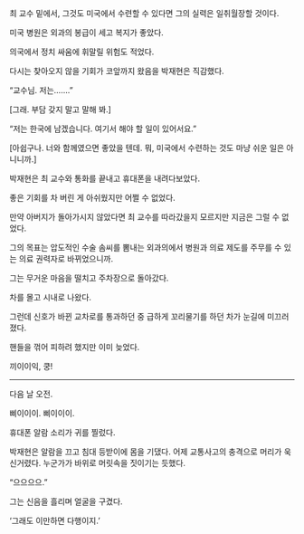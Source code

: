 최 교수 밑에서, 그것도 미국에서 수련할 수 있다면 그의 실력은 일취월장할 것이다.

미국 병원은 외과의 봉급이 세고 복지가 좋았다.

의국에서 정치 싸움에 휘말릴 위험도 적었다.

다시는 찾아오지 않을 기회가 코앞까지 왔음을 박재현은 직감했다.

“교수님. 저는…….”

[그래. 부담 갖지 말고 말해 봐.]

“저는 한국에 남겠습니다. 여기서 해야 할 일이 있어서요.”

[아쉽구나. 너와 함께였으면 좋았을 텐데. 뭐, 미국에서 수련하는 것도 마냥 쉬운 일은 아니니까.]

박재현은 최 교수와 통화를 끝내고 휴대폰을 내려다보았다.

좋은 기회를 차 버린 게 아쉬웠지만 어쩔 수 없었다.

만약 아버지가 돌아가시지 않았다면 최 교수를 따라갔을지 모르지만 지금은 그럴 수 없었다.

그의 목표는 압도적인 수술 솜씨를 뽐내는 외과의에서 병원과 의료 제도를 주무를 수 있는 의료 권력자로 바뀌었으니까.

그는 무거운 마음을 떨치고 주차장으로 돌아갔다.

차를 몰고 시내로 나왔다.

그런데 신호가 바뀐 교차로를 통과하던 중 급하게 꼬리물기를 하던 차가 눈길에 미끄러졌다.

핸들을 꺾어 피하려 했지만 이미 늦었다.

끼이이익, 쿵!

* * *

다음 날 오전.

삐이이이. 삐이이이.

휴대폰 알람 소리가 귀를 찔렀다.

박재현은 알람을 끄고 침대 등받이에 몸을 기댔다. 어제 교통사고의 충격으로 머리가 욱신거렸다. 누군가가 바위로 머릿속을 짓이기는 듯했다.

“으으으으.”

그는 신음을 흘리며 얼굴을 구겼다.

‘그래도 이만하면 다행이지.’